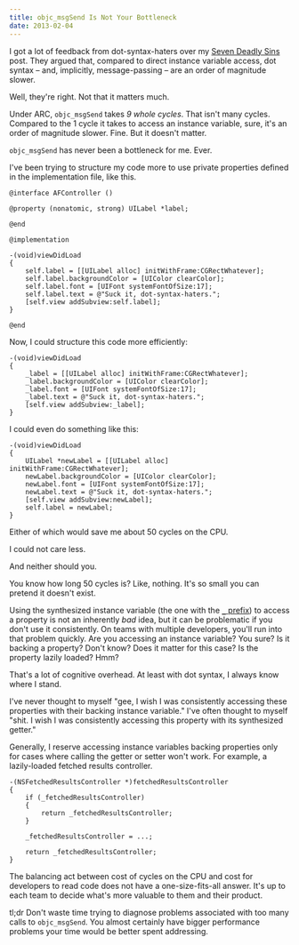 ```yaml
---
title: objc_msgSend Is Not Your Bottleneck
date: 2013-02-04
---
```


I got a lot of feedback from dot-syntax-haters over my [Seven Deadly Sins](/blog/seven-deadly-sins-of-modern-objective-c) post. They argued that, compared to direct instance variable access, dot syntax – and, implicitly, message-passing – are an order of magnitude slower.

Well, they're right. Not that it matters much.

Under ARC, `objc_msgSend` takes _9 whole cycles_. That isn't many cycles. Compared to the 1 cycle it takes to access an instance variable, sure, it's an order of magnitude slower. Fine. But it doesn't matter.

`objc_msgSend` has never been a bottleneck for me. Ever.

I've been trying to structure my code more to use private properties defined in the implementation file, like this.

```
@interface AFController ()

@property (nonatomic, strong) UILabel *label;

@end

@implementation

-(void)viewDidLoad
{
    self.label = [[UILabel alloc] initWithFrame:CGRectWhatever];
    self.label.backgroundColor = [UIColor clearColor];
    self.label.font = [UIFont systemFontOfSize:17];
    self.label.text = @"Suck it, dot-syntax-haters.";
    [self.view addSubview:self.label];
}

@end
```

Now, I could structure this code more efficiently:

```
-(void)viewDidLoad
{
    _label = [[UILabel alloc] initWithFrame:CGRectWhatever];
    _label.backgroundColor = [UIColor clearColor];
    _label.font = [UIFont systemFontOfSize:17];
    _label.text = @"Suck it, dot-syntax-haters.";
    [self.view addSubview:_label];
}
```

I could even do something like this:

```
-(void)viewDidLoad
{
    UILabel *newLabel = [[UILabel alloc] initWithFrame:CGRectWhatever];
    newLabel.backgroundColor = [UIColor clearColor];
    newLabel.font = [UIFont systemFontOfSize:17];
    newLabel.text = @"Suck it, dot-syntax-haters.";
    [self.view addSubview:newLabel];
    self.label = newLabel;
}
```

Either of which would save me about 50 cycles on the CPU.

I could not care less.

And neither should you.

You know how long 50 cycles is? Like, nothing. It's so small you can pretend it doesn't exist.

Using the synthesized instance variable (the one with the [`_` prefix](http://stackoverflow.com/questions/719788/property-vs-instance-variable)) to access a property is not an inherently _bad_ idea, but it can be problematic if you don't use it consistently. On teams with multiple developers, you'll run into that problem quickly. Are you accessing an instance variable? You sure? Is it backing a property? Don't know? Does it matter for this case? Is the property lazily loaded? Hmm?

That's a lot of cognitive overhead. At least with dot syntax, I always know where I stand.

I've never thought to myself "gee, I wish I was consistently accessing these properties with their backing instance variable." I've often thought to myself "shit. I wish I was consistently accessing this property with its synthesized getter."

Generally, I reserve accessing instance variables backing properties only for cases where calling the getter or setter won't work. For example, a lazily-loaded fetched results controller.

```
-(NSFetchedResultsController *)fetchedResultsController
{
    if (_fetchedResultsController)
    {
        return _fetchedResultsController;
    }

    _fetchedResultsController = ...;

    return _fetchedResultsController;
}
```

The balancing act between cost of cycles on the CPU and cost for developers to read code does not have a one-size-fits-all answer. It's up to each team to decide what's more valuable to them and their product.

tl;dr Don't waste time trying to diagnose problems associated with too many calls to `objc_msgSend`. You almost certainly have bigger performance problems your time would be better spent addressing.
